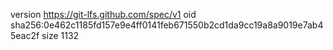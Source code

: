 version https://git-lfs.github.com/spec/v1
oid sha256:0e462c1185fd157e9e4ff0141feb671550b2cd1da9cc19a8a9019e7ab45eac2f
size 1132
